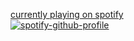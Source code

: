 
[currently playing on spotify](https://open.spotify.com/user/hev106?si=8uaEHKOEQ-GOd9c6P-VtpQ)
<br>
[![spotify-github-profile](https://spotify-github-profile.kittinanx.com/api/view?uid=hev106&cover_image=true&theme=novatorem&show_offline=true&background_color=000b1a&interchange=false&bar_color=bd3a7c&bar_color_cover=false)](https://github.com/kittinan/spotify-github-profile)
<!--
**Mr-SelfDestruxt/Mr-SelfDestruxt** is a ✨ _special_ ✨ repository because its `README.md` (this file) appears on your GitHub profile.

Here are some ideas to get you started:

- 🔭 I’m currently working on ...
- 🌱 I’m currently learning ...
- 👯 I’m looking to collaborate on ...
- 🤔 I’m looking for help with ...
- 💬 Ask me about ...
- 📫 How to reach me: ...
- 😄 Pronouns: ...
- ⚡ Fun fact: ...
-->

